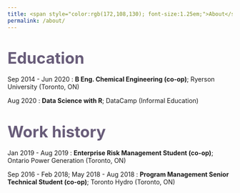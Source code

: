 ```yaml
---
title: <span style="color:rgb(172,108,130); font-size:1.25em;">About</span>
permalink: /about/
---
```


# <span style="color:rgb(104,92,121);font-size:1.25em;">Education</span>
Sep 2014 - Jun 2020
:   **B Eng. Chemical Engineering (co-op)**; Ryerson University (Toronto, ON)

Aug 2020
:   **Data Science with R**; DataCamp (Informal Education)

# <span style="color:rgb(104,92,121);font-size:1.25em;">Work history</span>
Jan 2019 - Aug 2019
:   **Enterprise Risk Management Student (co-op)**; Ontario Power Generation (Toronto, ON)

Sep 2016 - Feb 2018; May 2018 - Aug 2018
:   **Program Management Senior Technical Student (co-op)**; Toronto Hydro (Toronto, ON)

